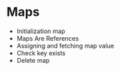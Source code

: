 # Maps

- Initialization map
- Maps Are References
- Assigning and fetching map value
- Check key exists
- Delete map
